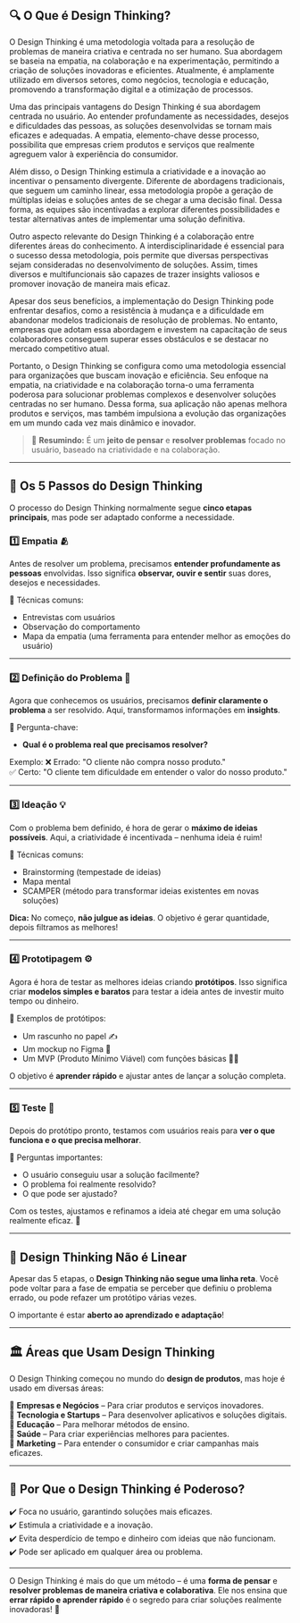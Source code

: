 ## 🔍 **O Que é Design Thinking?**  

O Design Thinking é uma metodologia voltada para a resolução de problemas de maneira criativa e centrada no ser humano. Sua abordagem se baseia na empatia, na colaboração e na experimentação, permitindo a criação de soluções inovadoras e eficientes. Atualmente, é amplamente utilizado em diversos setores, como negócios, tecnologia e educação, promovendo a transformação digital e a otimização de processos.

Uma das principais vantagens do Design Thinking é sua abordagem centrada no usuário. Ao entender profundamente as necessidades, desejos e dificuldades das pessoas, as soluções desenvolvidas se tornam mais eficazes e adequadas. A empatia, elemento-chave desse processo, possibilita que empresas criem produtos e serviços que realmente agreguem valor à experiência do consumidor.

Além disso, o Design Thinking estimula a criatividade e a inovação ao incentivar o pensamento divergente. Diferente de abordagens tradicionais, que seguem um caminho linear, essa metodologia propõe a geração de múltiplas ideias e soluções antes de se chegar a uma decisão final. Dessa forma, as equipes são incentivadas a explorar diferentes possibilidades e testar alternativas antes de implementar uma solução definitiva.

Outro aspecto relevante do Design Thinking é a colaboração entre diferentes áreas do conhecimento. A interdisciplinaridade é essencial para o sucesso dessa metodologia, pois permite que diversas perspectivas sejam consideradas no desenvolvimento de soluções. Assim, times diversos e multifuncionais são capazes de trazer insights valiosos e promover inovação de maneira mais eficaz.

Apesar dos seus benefícios, a implementação do Design Thinking pode enfrentar desafios, como a resistência à mudança e a dificuldade em abandonar modelos tradicionais de resolução de problemas. No entanto, empresas que adotam essa abordagem e investem na capacitação de seus colaboradores conseguem superar esses obstáculos e se destacar no mercado competitivo atual.

Portanto, o Design Thinking se configura como uma metodologia essencial para organizações que buscam inovação e eficiência. Seu enfoque na empatia, na criatividade e na colaboração torna-o uma ferramenta poderosa para solucionar problemas complexos e desenvolver soluções centradas no ser humano. Dessa forma, sua aplicação não apenas melhora produtos e serviços, mas também impulsiona a evolução das organizações em um mundo cada vez mais dinâmico e inovador.

> 📌 **Resumindo:** É um **jeito de pensar** e **resolver problemas** focado no usuário, baseado na criatividade e na colaboração.  

---

## 🧠 **Os 5 Passos do Design Thinking**  
O processo do Design Thinking normalmente segue **cinco etapas principais**, mas pode ser adaptado conforme a necessidade.  

### 1️⃣ **Empatia** 🫂  
Antes de resolver um problema, precisamos **entender profundamente as pessoas** envolvidas. Isso significa **observar, ouvir e sentir** suas dores, desejos e necessidades.  

🔹 Técnicas comuns:
- Entrevistas com usuários  
- Observação do comportamento  
- Mapa da empatia (uma ferramenta para entender melhor as emoções do usuário)  

---

### 2️⃣ **Definição do Problema** 🎯  
Agora que conhecemos os usuários, precisamos **definir claramente o problema** a ser resolvido. Aqui, transformamos informações em **insights**.  

🔹 Pergunta-chave:  
- **Qual é o problema real que precisamos resolver?**  

Exemplo:
❌ Errado: "O cliente não compra nosso produto."  
✅ Certo: "O cliente tem dificuldade em entender o valor do nosso produto."  

---

### 3️⃣ **Ideação** 💡  
Com o problema bem definido, é hora de gerar o **máximo de ideias possíveis**. Aqui, a criatividade é incentivada – nenhuma ideia é ruim!  

🔹 Técnicas comuns:  
- Brainstorming (tempestade de ideias)  
- Mapa mental  
- SCAMPER (método para transformar ideias existentes em novas soluções)  

**Dica:** No começo, **não julgue as ideias**. O objetivo é gerar quantidade, depois filtramos as melhores!  

---

### 4️⃣ **Prototipagem** ⚙️  
Agora é hora de testar as melhores ideias criando **protótipos**. Isso significa criar **modelos simples e baratos** para testar a ideia antes de investir muito tempo ou dinheiro.  

🔹 Exemplos de protótipos:
- Um rascunho no papel ✍️  
- Um mockup no Figma 🎨  
- Um MVP (Produto Mínimo Viável) com funções básicas 👨‍💻  

O objetivo é **aprender rápido** e ajustar antes de lançar a solução completa.  

---

### 5️⃣ **Teste** 🏁  
Depois do protótipo pronto, testamos com usuários reais para **ver o que funciona e o que precisa melhorar**.  

🔹 Perguntas importantes:  
- O usuário conseguiu usar a solução facilmente?  
- O problema foi realmente resolvido?  
- O que pode ser ajustado?  

Com os testes, ajustamos e refinamos a ideia até chegar em uma solução realmente eficaz. 🚀  

---

## 🔄 **Design Thinking Não é Linear**  
Apesar das 5 etapas, o **Design Thinking não segue uma linha reta**. Você pode voltar para a fase de empatia se perceber que definiu o problema errado, ou pode refazer um protótipo várias vezes.  

O importante é estar **aberto ao aprendizado e adaptação**!  

---

## 🏛 **Áreas que Usam Design Thinking**  

O Design Thinking começou no mundo do **design de produtos**, mas hoje é usado em diversas áreas:  

🔹 **Empresas e Negócios** – Para criar produtos e serviços inovadores.  
🔹 **Tecnologia e Startups** – Para desenvolver aplicativos e soluções digitais.  
🔹 **Educação** – Para melhorar métodos de ensino.  
🔹 **Saúde** – Para criar experiências melhores para pacientes.  
🔹 **Marketing** – Para entender o consumidor e criar campanhas mais eficazes.  

---

## 🎯 **Por Que o Design Thinking é Poderoso?**  
✔️ Foca no usuário, garantindo soluções mais eficazes.  
✔️ Estimula a criatividade e a inovação.  
✔️ Evita desperdício de tempo e dinheiro com ideias que não funcionam.  
✔️ Pode ser aplicado em qualquer área ou problema.  

---


O Design Thinking é mais do que um método – é uma **forma de pensar** e **resolver problemas de maneira criativa e colaborativa**. Ele nos ensina que **errar rápido e aprender rápido** é o segredo para criar soluções realmente inovadoras! 🚀  

